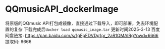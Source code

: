 # QQmusicAPI_dockerImage
将原版的QQmusic API打包成镜像，直接通过下载导入，即可部署，免去环境配置的复杂
下载完成后`docker load qqmusic_image.tar`
更新时间2025-3-13
百度网盘链接: https://pan.baidu.com/s/1gFpFDVDg1pr_2aR1OMAIRg?pwd=6666 提取码: 6666 
